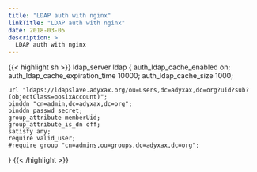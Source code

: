 ```yaml
---
title: "LDAP auth with nginx"
linkTitle: "LDAP auth with nginx"
date: 2018-03-05
description: >
  LDAP auth with nginx
---
```


{{< highlight sh >}}
ldap_server ldap {
    auth_ldap_cache_enabled on;
    auth_ldap_cache_expiration_time 10000;
    auth_ldap_cache_size 1000;

    url "ldaps://ldapslave.adyxax.org/ou=Users,dc=adyxax,dc=org?uid?sub?(objectClass=posixAccount)";
    binddn "cn=admin,dc=adyxax,dc=org";
    binddn_passwd secret;
    group_attribute memberUid;
    group_attribute_is_dn off;
    satisfy any;
    require valid_user;
    #require group "cn=admins,ou=groups,dc=adyxax,dc=org";
}
{{< /highlight >}}

